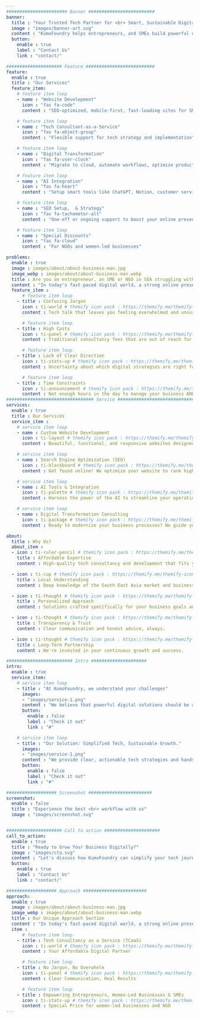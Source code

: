 ```yaml
---
####################### Banner #########################
banner:
  title : "Your Trusted Tech Partner for <br> Smart, Sustainable Digital Growth in Malaysia"
  image : "images/banner-art.svg"
  content : "KumoFoundry helps entrepreneurs, and SMEs build powerful online presences and streamline operations – without jargon or overwhelm. Get expert guidance and hands-on development tailored to your unique needs."
  button:
    enable : true
    label : "Contact Us"
    link : "contact/"

##################### Feature ##########################
feature:
  enable : true
  title : "Our Services"
  feature_item:
    # feature item loop
    - name : "Website Development"
      icon : "fas fa-code"
      content : "SEO-optimized, mobile-first, fast-loading sites for SMEs"

    # feature item loop
    - name : "Tech Consultant-as-a-Service"
      icon : "fas fa-object-group"
      content : "Flexible support for tech strategy and implementation"

    # feature item loop
    - name : "Digital Transformation"
      icon : "fas fa-user-clock"
      content : "Migrate to cloud, automate workflows, optimize productivity"

    # feature item loop
    - name : "AI Integration"
      icon : "fas fa-heart"
      content : "Setup smart tools like ChatGPT, Notion, customer service bots"

    # feature item loop
    - name : "SEO Setup,  & Strategy"
      icon : "fas fa-tachometer-alt"
      content : "One-off or ongoing support to boost your online presence"

    # feature item loop
    - name : "Special Discounts"
      icon : "fas fa-cloud"
      content : "For NGOs and women-led businesses"

problems:
  enable : true
  image : images/about/about-business-man.jpg
  image_webp : images/about/about-business-man.webp
  title : Are you an entrepreneur, an SME or NGO in SEA struggling with technology?
  content : "In today's fast-paced digital world, a strong online presence and efficient digital tools are no longer optional – they're essential for growth. But navigating the complexities of web development, SEO, cloud solutions, and digital transformation can be daunting. You might be facing:"
  feature_item :
      # feature item loop
    - title : Confusing Jargon
      icon : ti-world # themify icon pack : https://themify.me/themify-icons
      content : Tech talk that leaves you feeling overwhelmed and unsure.

      # feature item loop
    - title : High Costs
      icon : ti-panel # themify icon pack : https://themify.me/themify-icons
      content : Traditional consultancy fees that are out of reach for small businesses.

      # feature item loop
    - title : Lack of Clear Direction
      icon : ti-stats-up # themify icon pack : https://themify.me/themify-icons
      content : Uncertainty about which digital strategies are right for your business goals.

      # feature item loop
    - title : Time Constraints
      icon : ti-announcement # themify icon pack : https://themify.me/themify-icons
      content : Not enough hours in the day to manage your business AND its digital needs.
################################# Service #################################
services:
  enable : true
  title : Our Services
  service_item :
    # service item loop
    - name : Custom Website Development
      icon : ti-layout # themify icon pack : https://themify.me/themify-icons
      content : Beautiful, functional, and responsive websites designed to convert visitors into customers.

    # service item loop
    - name : Search Engine Optimization (SEO)
      icon : ti-blackboard # themify icon pack : https://themify.me/themify-icons
      content : Get found online! We optimize your website to rank higher in search results, driving organic traffic and increasing your visibility to potential clients.

    # service item loop
    - name : AI Tools & Integration
      icon : ti-palette # themify icon pack : https://themify.me/themify-icons
      content : Harness the power of the AI to streamline your operations, enhance collaboration, and increase your productivity.

    # service item loop
    - name : Digital Transformation Consulting
      icon : ti-package # themify icon pack : https://themify.me/themify-icons
      content : Ready to modernize your business processes? We guide you through the journey of adopting new technologies to improve efficiency, customer experience, and overall business performance.

about:
  title : Why Us?
  about_item :
  - icon : ti-ruler-pencil # themify icon pack : https://themify.me/themify-icons
    title : Affordable Expertise
    content : High-quality tech consultancy and development that fits your budget.

  - icon : ti-cup # themify icon pack : https://themify.me/themify-icons
    title : Local Understanding
    content : Deep knowledge of the South East Asia market and business landscape.

  - icon : ti-thought # themify icon pack : https://themify.me/themify-icons
    title : Personalized Approach
    content : Solutions crafted specifically for your business goals and challenges.

  - icon : ti-thought # themify icon pack : https://themify.me/themify-icons
    title : Transparency & Trust
    content : Clear communication and honest advice, always.

  - icon : ti-thought # themify icon pack : https://themify.me/themify-icons
    title : Long-Term Partnership
    content : We're invested in your continuous growth and success.

######################### Intro #####################
intro:
  enable : true
  service_item:
    # service item loop
    - title : "At KumoFoundry, we understand your challenges"
      images:
      - "images/service-1.png"
      content : "We believe that powerful digital solutions should be accessible and understandable for everyone. That's why we've built a unique approach designed to empower your business, not complicate it."
      button:
        enable : false
        label : "Check it out"
        link : "#"

    # service item loop
    - title : "Our Solution: Simplified Tech, Sustainable Growth."
      images:
      - "images/service-1.png"
      content : "We provide clear, actionable tech strategies and hands-on development, ensuring you get the digital tools you need to thrive, all within your budget. We cut through the complexity, offering you peace of mind and tangible results."
      button:
        enable : false
        label : "Check it out"
        link : "#"

################### Screenshot ########################
screenshot:
  enable : false
  title : "Experience the best <br> workflow with us"
  image : "images/screenshot.svg"


##################### Call to action #####################
call_to_action:
  enable : true
  title : "Ready to Grow Your Business Digitally?"
  image : "images/cta.svg"
  content : "Let's discuss how KumoFoundry can simplify your tech journey and help you achieve your online goals. "
  button:
    enable : true
    label : "Contact Us"
    link : "contact/"

################### Approach ########################
approach:
  enable : true
  image : images/about/about-business-man.jpg
  image_webp : images/about/about-business-man.webp
  title : Our Unique Approach Section
  content : "In today's fast-paced digital world, a strong online presence and efficient digital tools are no longer optional – they're essential for growth. But navigating the complexities of web development, SEO, cloud solutions, and digital transformation can be daunting. You might be facing:"
  item :
      # feature item loop
    - title : Tech Consultancy as a Service (TCaaS)
      icon : ti-world # themify icon pack : https://themify.me/themify-icons
      content : Your Affordable Digital Partner

      # feature item loop
    - title : No Jargon, No Overwhelm
      icon : ti-panel # themify icon pack : https://themify.me/themify-icons
      content : Clear Communication, Real Results

      # feature item loop
    - title : Empowering Entrepreneurs, Women-Led Businesses & SMEs
      icon : ti-stats-up # themify icon pack : https://themify.me/themify-icons
      content : Special Price for women-led businesses and NGO
---
```

